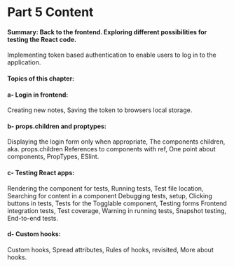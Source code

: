 # Part 5 Content

#### Summary: Back to the frontend. Exploring different possibilities for testing the React code.
Implementing token based authentication to enable users to log in to the application.

#### Topics of this chapter:

#### a- Login in frontend:
Creating new notes, Saving the token to browsers local storage.

#### b- props.children and proptypes:
Displaying the login form only when appropriate, The components children, aka. props.children
References to components with ref, One point about components, PropTypes, ESlint.

#### c- Testing React apps:
Rendering the component for tests, Running tests, Test file location, Searching for content in a component
Debugging tests, setup, Clicking buttons in tests, Tests for the Togglable component, Testing forms
Frontend integration tests, Test coverage, Warning in running tests, Snapshot testing, End-to-end tests.

#### d- Custom hooks:
Custom hooks, Spread attributes, Rules of hooks, revisited, More about hooks.



